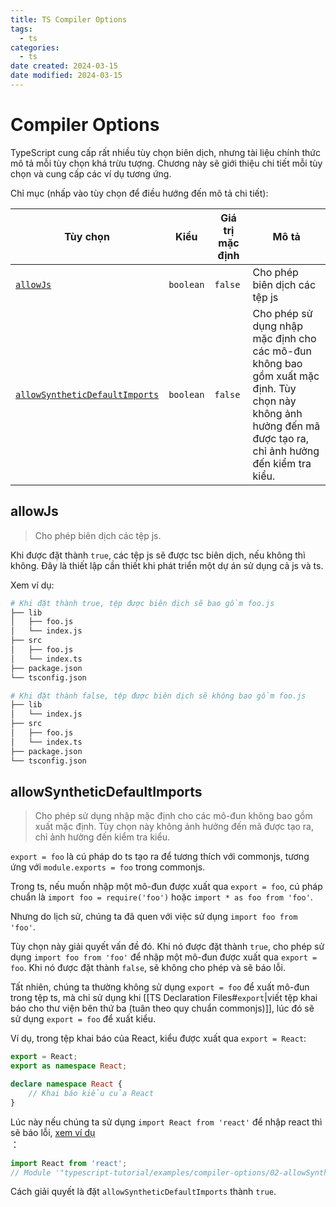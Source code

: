 ```yaml
---
title: TS Compiler Options
tags:
  - ts
categories:
  - ts
date created: 2024-03-15
date modified: 2024-03-15
---
```


# Compiler Options

TypeScript cung cấp rất nhiều tùy chọn biên dịch, nhưng tài liệu chính thức mô tả mỗi tùy chọn khá trừu tượng. Chương này sẽ giới thiệu chi tiết mỗi tùy chọn và cung cấp các ví dụ tương ứng.

Chỉ mục (nhấp vào tùy chọn để điều hướng đến mô tả chi tiết):

Tùy chọn | Kiểu | Giá trị mặc định | Mô tả
--- | --- | --- | ---
[`allowJs`](#allowjs) | `boolean` | `false` | Cho phép biên dịch các tệp js
[`allowSyntheticDefaultImports`](#allowsyntheticdefaultimports) | `boolean` | `false` | Cho phép sử dụng nhập mặc định cho các mô-đun không bao gồm xuất mặc định. Tùy chọn này không ảnh hưởng đến mã được tạo ra, chỉ ảnh hưởng đến kiểm tra kiểu.

## allowJs

> Cho phép biên dịch các tệp js.

Khi được đặt thành `true`, các tệp js sẽ được tsc biên dịch, nếu không thì không. Đây là thiết lập cần thiết khi phát triển một dự án sử dụng cả js và ts.

Xem ví dụ:

```bash
# Khi đặt thành true, tệp được biên dịch sẽ bao gồm foo.js
├── lib
│   ├── foo.js
│   └── index.js
├── src
│   ├── foo.js
│   └── index.ts
├── package.json
└── tsconfig.json
```

```bash
# Khi đặt thành false, tệp được biên dịch sẽ không bao gồm foo.js
├── lib
│   └── index.js
├── src
│   ├── foo.js
│   └── index.ts
├── package.json
└── tsconfig.json
```

## allowSyntheticDefaultImports

> Cho phép sử dụng nhập mặc định cho các mô-đun không bao gồm xuất mặc định. Tùy chọn này không ảnh hưởng đến mã được tạo ra, chỉ ảnh hưởng đến kiểm tra kiểu.

`export = foo` là cú pháp do ts tạo ra để tương thích với commonjs, tương ứng với `module.exports = foo` trong commonjs.

Trong ts, nếu muốn nhập một mô-đun được xuất qua `export = foo`, cú pháp chuẩn là `import foo = require('foo')` hoặc `import * as foo from 'foo'`.

Nhưng do lịch sử, chúng ta đã quen với việc sử dụng `import foo from 'foo'`.

Tùy chọn này giải quyết vấn đề đó. Khi nó được đặt thành `true`, cho phép sử dụng `import foo from 'foo'` để nhập một mô-đun được xuất qua `export = foo`. Khi nó được đặt thành `false`, sẽ không cho phép và sẽ báo lỗi.

Tất nhiên, chúng ta thường không sử dụng `export = foo` để xuất mô-đun trong tệp ts, mà chỉ sử dụng khi [[TS Declaration Files#`export`|viết tệp khai báo cho thư viện bên thứ ba (tuân theo quy chuẩn commonjs)]], lúc đó sẽ sử dụng `export = foo` để xuất kiểu.

Ví dụ, trong tệp khai báo của React, kiểu được xuất qua `export = React`:

```ts
export = React;
export as namespace React;

declare namespace React {
    // Khai báo kiểu của React
}
```

Lúc này nếu chúng ta sử dụng `import React from 'react'` để nhập react thì sẽ báo lỗi, [xem ví dụ](https://github.com/xcatliu/typescript-tutorial/tree/master/examples/compiler-options/02-allowSyntheticDefaultImports)  
：

```ts
import React from 'react';
// Module '"typescript-tutorial/examples/compiler-options/02-allowSyntheticDefaultImports/false/node_modules/@types/react/index"' can only be default-imported using the 'esModuleInterop' flagts(1259)
```

Cách giải quyết là đặt `allowSyntheticDefaultImports` thành `true`.

